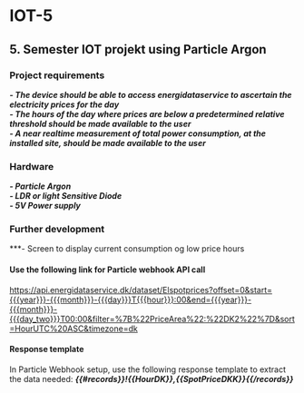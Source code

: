 # IOT-5
## 5. Semester IOT projekt using Particle Argon

### Project requirements
***- The device should be able to access energidataservice to ascertain the electricity prices for the day***  
***- The hours of the day where prices are below a predetermined relative threshold should be made available to the user***  
***- A near realtime measurement of total power consumption, at the installed site, should be made available to the user***   

### Hardware   
***- Particle Argon***   
***- LDR or light Sensitive Diode***   
***- 5V Power supply***   

### Further development   
***- Screen to display current consumption og low price hours

#### Use the following link for Particle webhook API call
https://api.energidataservice.dk/dataset/Elspotprices?offset=0&start={{{year}}}-{{{month}}}-{{{day}}}T{{{hour}}}:00&end={{{year}}}-{{{month}}}-{{{day_two}}}T00:00&filter=%7B%22PriceArea%22:%22DK2%22%7D&sort=HourUTC%20ASC&timezone=dk

#### Response template 
In Particle Webhook setup, use the following response template to extract the data needed:
***{{#records}}!{{HourDK}},{{SpotPriceDKK}}{{/records}}***
